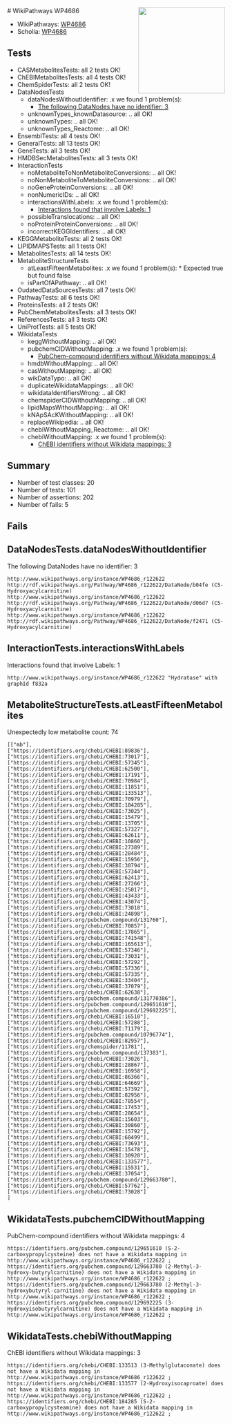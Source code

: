 <img style="float: right; width: 200px" src="https://upload.wikimedia.org/wikipedia/commons/thumb/8/83/Wplogo_with_text_500.png/640px-Wplogo_with_text_500.png" />
# WikiPathways WP4686

* WikiPathways: [WP4686](https://new.wikipathways.org/pathways/WP4686)
* Scholia: [WP4686](https://scholia.toolforge.org/wikipathways/WP4686)
## Tests
* CASMetabolitesTests: all 2 tests OK!
* ChEBIMetabolitesTests: all 4 tests OK!
* ChemSpiderTests: all 2 tests OK!
* DataNodesTests
    * dataNodesWithoutIdentifier: .x we found 1 problem(s):
        * [The following DataNodes have no identifier: 3](#d2d32fa2)
    * unknownTypes_knownDatasource: .. all OK!
    * unknownTypes: .. all OK!
    * unknownTypes_Reactome: .. all OK!
* EnsemblTests: all 4 tests OK!
* GeneralTests: all 13 tests OK!
* GeneTests: all 3 tests OK!
* HMDBSecMetabolitesTests: all 3 tests OK!
* InteractionTests
    * noMetaboliteToNonMetaboliteConversions: .. all OK!
    * noNonMetaboliteToMetaboliteConversions: .. all OK!
    * noGeneProteinConversions: .. all OK!
    * nonNumericIDs: .. all OK!
    * interactionsWithLabels: .x we found 1 problem(s):
        * [Interactions found that involve Labels: 1](#630d2678)
    * possibleTranslocations: .. all OK!
    * noProteinProteinConversions: .. all OK!
    * incorrectKEGGIdentifiers: .. all OK!
* KEGGMetaboliteTests: all 2 tests OK!
* LIPIDMAPSTests: all 1 tests OK!
* MetabolitesTests: all 14 tests OK!
* MetaboliteStructureTests
    * atLeastFifteenMetabolites: .x we found 1 problem(s):
            * Expected true but found false
    * isPartOfAPathway: .. all OK!
* OudatedDataSourcesTests: all 7 tests OK!
* PathwayTests: all 6 tests OK!
* ProteinsTests: all 2 tests OK!
* PubChemMetabolitesTests: all 3 tests OK!
* ReferencesTests: all 3 tests OK!
* UniProtTests: all 5 tests OK!
* WikidataTests
    * keggWithoutMapping: .. all OK!
    * pubchemCIDWithoutMapping: .x we found 1 problem(s):
        * [PubChem-compound identifiers without Wikidata mappings: 4](#e6d6fc2)
    * hmdbWithoutMapping: .. all OK!
    * casWithoutMapping: .. all OK!
    * wikDataTypo: .. all OK!
    * duplicateWikidataMappings: .. all OK!
    * wikidataIdentifiersWrong: .. all OK!
    * chemspiderCIDWithoutMapping: .. all OK!
    * lipidMapsWithoutMapping: .. all OK!
    * kNApSAcKWithoutMapping: .. all OK!
    * replaceWikipedia: .. all OK!
    * chebiWithoutMapping_Reactome: .. all OK!
    * chebiWithoutMapping: .x we found 1 problem(s):
        * [ChEBI identifiers without Wikidata mappings: 3](#a8d554cf)


## Summary

* Number of test classes: 20
* Number of tests: 101
* Number of assertions: 202
* Number of fails: 5

## Fails

<a name="d2d32fa2" />

## DataNodesTests.dataNodesWithoutIdentifier

The following DataNodes have no identifier: 3
```
http://www.wikipathways.org/instance/WP4686_r122622 http://rdf.wikipathways.org/Pathway/WP4686_r122622/DataNode/b04fe (C5-Hydroxyacylcarnitine)
http://www.wikipathways.org/instance/WP4686_r122622 http://rdf.wikipathways.org/Pathway/WP4686_r122622/DataNode/d06d7 (C5-Hydroxyacylcarnitine)
http://www.wikipathways.org/instance/WP4686_r122622 http://rdf.wikipathways.org/Pathway/WP4686_r122622/DataNode/f2471 (C5-Hydroxyacylcarnitine)
```

<a name="630d2678" />

## InteractionTests.interactionsWithLabels

Interactions found that involve Labels: 1
```
http://www.wikipathways.org/instance/WP4686_r122622 "Hydratase" with graphId f832a
```

<a name="3b0faa68" />

## MetaboliteStructureTests.atLeastFifteenMetabolites

Unexpectedly low metabolite count: 74

```
[["mb"],
["https://identifiers.org/chebi/CHEBI:89836"],
["https://identifiers.org/chebi/CHEBI:73017"],
["https://identifiers.org/chebi/CHEBI:57345"],
["https://identifiers.org/chebi/CHEBI:62500"],
["https://identifiers.org/chebi/CHEBI:17191"],
["https://identifiers.org/chebi/CHEBI:70984"],
["https://identifiers.org/chebi/CHEBI:11851"],
["https://identifiers.org/chebi/CHEBI:133513"],
["https://identifiers.org/chebi/CHEBI:70979"],
["https://identifiers.org/chebi/CHEBI:184285"],
["https://identifiers.org/chebi/CHEBI:73025"],
["https://identifiers.org/chebi/CHEBI:15479"],
["https://identifiers.org/chebi/CHEBI:13705"],
["https://identifiers.org/chebi/CHEBI:57327"],
["https://identifiers.org/chebi/CHEBI:62611"],
["https://identifiers.org/chebi/CHEBI:10860"],
["https://identifiers.org/chebi/CHEBI:27389"],
["https://identifiers.org/chebi/CHEBI:28484"],
["https://identifiers.org/chebi/CHEBI:15956"],
["https://identifiers.org/chebi/CHEBI:30794"],
["https://identifiers.org/chebi/CHEBI:57344"],
["https://identifiers.org/chebi/CHEBI:62413"],
["https://identifiers.org/chebi/CHEBI:27266"],
["https://identifiers.org/chebi/CHEBI:25017"],
["https://identifiers.org/chebi/CHEBI:43433"],
["https://identifiers.org/chebi/CHEBI:43074"],
["https://identifiers.org/chebi/CHEBI:73018"],
["https://identifiers.org/chebi/CHEBI:24898"],
["https://identifiers.org/pubchem.compound/131760"],
["https://identifiers.org/chebi/CHEBI:70857"],
["https://identifiers.org/chebi/CHEBI:17865"],
["https://identifiers.org/chebi/CHEBI:741548"],
["https://identifiers.org/chebi/CHEBI:165613"],
["https://identifiers.org/chebi/CHEBI:57346"],
["https://identifiers.org/chebi/CHEBI:73031"],
["https://identifiers.org/chebi/CHEBI:57292"],
["https://identifiers.org/chebi/CHEBI:57336"],
["https://identifiers.org/chebi/CHEBI:57335"],
["https://identifiers.org/chebi/CHEBI:33404"],
["https://identifiers.org/chebi/CHEBI:37079"],
["https://identifiers.org/chebi/CHEBI:62638"],
["https://identifiers.org/pubchem.compound/131770386"],
["https://identifiers.org/pubchem.compound/129651610"],
["https://identifiers.org/pubchem.compound/129692225"],
["https://identifiers.org/chebi/CHEBI:16510"],
["https://identifiers.org/chebi/CHEBI:57288"],
["https://identifiers.org/chebi/CHEBI:71179"],
["https://identifiers.org/pubchem.compound/10796774"],
["https://identifiers.org/chebi/CHEBI:82957"],
["https://identifiers.org/chemspider/11781"],
["https://identifiers.org/pubchem.compound/137383"],
["https://identifiers.org/chebi/CHEBI:73026"],
["https://identifiers.org/chebi/CHEBI:28867"],
["https://identifiers.org/chebi/CHEBI:16958"],
["https://identifiers.org/chebi/CHEBI:86366"],
["https://identifiers.org/chebi/CHEBI:64669"],
["https://identifiers.org/chebi/CHEBI:57392"],
["https://identifiers.org/chebi/CHEBI:82956"],
["https://identifiers.org/chebi/CHEBI:78554"],
["https://identifiers.org/chebi/CHEBI:17453"],
["https://identifiers.org/chebi/CHEBI:28654"],
["https://identifiers.org/chebi/CHEBI:15603"],
["https://identifiers.org/chebi/CHEBI:30860"],
["https://identifiers.org/chebi/CHEBI:15792"],
["https://identifiers.org/chebi/CHEBI:68499"],
["https://identifiers.org/chebi/CHEBI:73693"],
["https://identifiers.org/chebi/CHEBI:15478"],
["https://identifiers.org/chebi/CHEBI:30920"],
["https://identifiers.org/chebi/CHEBI:133577"],
["https://identifiers.org/chebi/CHEBI:15531"],
["https://identifiers.org/chebi/CHEBI:37054"],
["https://identifiers.org/pubchem.compound/129663780"],
["https://identifiers.org/chebi/CHEBI:57762"],
["https://identifiers.org/chebi/CHEBI:73028"]
]
```

<a name="e6d6fc2" />

## WikidataTests.pubchemCIDWithoutMapping

PubChem-compound identifiers without Wikidata mappings: 4
```
https://identifiers.org/pubchem.compound/129651610 (S-2-carboxypropylcysteine) does not have a Wikidata mapping in http://www.wikipathways.org/instance/WP4686_r122622 ; 
https://identifiers.org/pubchem.compound/129663780 (2-Methyl-3-hydroxy-butyrylcarnitine) does not have a Wikidata mapping in http://www.wikipathways.org/instance/WP4686_r122622 ; 
https://identifiers.org/pubchem.compound/129663780 (2-Methyl-3-hydroxybutyryl-carnitine) does not have a Wikidata mapping in http://www.wikipathways.org/instance/WP4686_r122622 ; 
https://identifiers.org/pubchem.compound/129692225 (3-Hydroxyisobutyrylcarnitine) does not have a Wikidata mapping in http://www.wikipathways.org/instance/WP4686_r122622 ; 
```

<a name="a8d554cf" />

## WikidataTests.chebiWithoutMapping

ChEBI identifiers without Wikidata mappings: 3
```
https://identifiers.org/chebi/CHEBI:133513 (3-Methylglutaconate) does not have a Wikidata mapping in http://www.wikipathways.org/instance/WP4686_r122622 ; 
https://identifiers.org/chebi/CHEBI:133577 (2-Hydroxyisocaproate) does not have a Wikidata mapping in http://www.wikipathways.org/instance/WP4686_r122622 ; 
https://identifiers.org/chebi/CHEBI:184285 (S-2-carboxypropylcysteamine) does not have a Wikidata mapping in http://www.wikipathways.org/instance/WP4686_r122622 ; 
```

